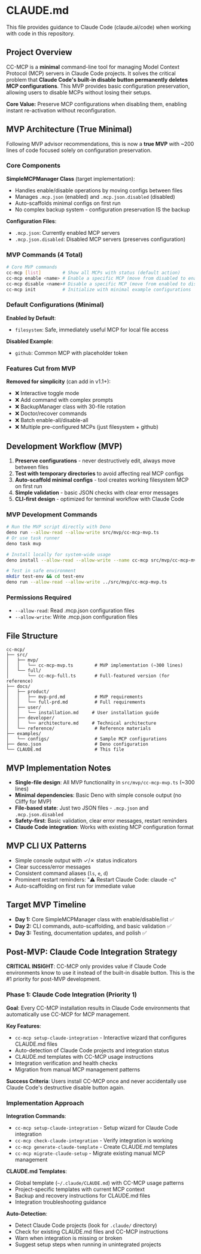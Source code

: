 # CLAUDE.md

This file provides guidance to Claude Code (claude.ai/code) when working with code in this repository.

## Project Overview

CC-MCP is a **minimal** command-line tool for managing Model Context Protocol (MCP) servers in Claude Code projects. It solves the critical problem that **Claude Code's built-in disable button permanently deletes MCP configurations**. This MVP provides basic configuration preservation, allowing users to disable MCPs without losing their setups.

**Core Value:** Preserve MCP configurations when disabling them, enabling instant re-activation without reconfiguration.

## MVP Architecture (True Minimal)

Following MVP advisor recommendations, this is now a **true MVP** with ~200 lines of code focused solely on configuration preservation.

### Core Components

**SimpleMCPManager Class** (target implementation):

- Handles enable/disable operations by moving configs between files
- Manages `.mcp.json` (enabled) and `.mcp.json.disabled` (disabled)
- Auto-scaffolds minimal configs on first run
- No complex backup system - configuration preservation IS the backup

**Configuration Files**:

- `.mcp.json`: Currently enabled MCP servers
- `.mcp.json.disabled`: Disabled MCP servers (preserves configuration)

### MVP Commands (4 Total)

```bash
# Core MVP commands
cc-mcp [list]        # Show all MCPs with status (default action)
cc-mcp enable <name> # Enable a specific MCP (move from disabled to enabled)
cc-mcp disable <name># Disable a specific MCP (move from enabled to disabled)  
cc-mcp init          # Initialize with minimal example configurations
```

### Default Configurations (Minimal)

**Enabled by Default**:

- `filesystem`: Safe, immediately useful MCP for local file access

**Disabled Example**:

- `github`: Common MCP with placeholder token

### Features Cut from MVP

**Removed for simplicity** (can add in v1.1+):

- ❌ Interactive toggle mode  
- ❌ Add command with complex prompts
- ❌ BackupManager class with 30-file rotation
- ❌ Doctor/recover commands
- ❌ Batch enable-all/disable-all
- ❌ Multiple pre-configured MCPs (just filesystem + github)

## Development Workflow (MVP)

1. **Preserve configurations** - never destructively edit, always move between files
2. **Test with temporary directories** to avoid affecting real MCP configs
3. **Auto-scaffold minimal configs** - tool creates working filesystem MCP on first run
4. **Simple validation** - basic JSON checks with clear error messages
5. **CLI-first design** - optimized for terminal workflow with Claude Code

### MVP Development Commands

```bash
# Run the MVP script directly with Deno
deno run --allow-read --allow-write src/mvp/cc-mcp-mvp.ts
# Or use task runner
deno task mvp

# Install locally for system-wide usage  
deno install --allow-read --allow-write --name cc-mcp src/mvp/cc-mcp-mvp.ts

# Test in safe environment
mkdir test-env && cd test-env
deno run --allow-read --allow-write ../src/mvp/cc-mcp-mvp.ts
```

### Permissions Required

- `--allow-read`: Read .mcp.json configuration files
- `--allow-write`: Write .mcp.json configuration files

## File Structure

```text
cc-mcp/
├── src/
│   ├── mvp/
│   │   └── cc-mcp-mvp.ts        # MVP implementation (~300 lines)
│   └── full/
│       └── cc-mcp-full.ts       # Full-featured version (for reference)
├── docs/                
│   ├── product/
│   │   ├── mvp-prd.md           # MVP requirements
│   │   └── full-prd.md          # Full requirements  
│   ├── user/
│   │   └── installation.md     # User installation guide
│   ├── developer/
│   │   └── architecture.md     # Technical architecture
│   └── reference/               # Reference materials
├── examples/
│   └── configs/                 # Sample MCP configurations
├── deno.json                    # Deno configuration
└── CLAUDE.md                    # This file
```

## MVP Implementation Notes

- **Single-file design**: All MVP functionality in `src/mvp/cc-mcp-mvp.ts` (~300 lines)
- **Minimal dependencies**: Basic Deno with simple console output (no Cliffy for MVP)
- **File-based state**: Just two JSON files - `.mcp.json` and `.mcp.json.disabled`
- **Safety-first**: Basic validation, clear error messages, restart reminders
- **Claude Code integration**: Works with existing MCP configuration format

## MVP CLI UX Patterns

- Simple console output with ✓/✗ status indicators
- Clear success/error messages
- Consistent command aliases (`ls`, `e`, `d`)
- Prominent restart reminders: "⚠️ Restart Claude Code: claude -c"
- Auto-scaffolding on first run for immediate value

## Target MVP Timeline

- **Day 1:** Core SimpleMCPManager class with enable/disable/list ✅
- **Day 2:** CLI commands, auto-scaffolding, and basic validation ✅
- **Day 3:** Testing, documentation updates, and polish ✅

## Post-MVP: Claude Code Integration Strategy

**CRITICAL INSIGHT**: CC-MCP only provides value if Claude Code environments know to use it instead of the built-in disable button. This is the #1 priority for post-MVP development.

### Phase 1: Claude Code Integration (Priority 1)

**Goal**: Every CC-MCP installation results in Claude Code environments that automatically use CC-MCP for MCP management.

**Key Features**:

- `cc-mcp setup-claude-integration` - Interactive wizard that configures CLAUDE.md files
- Auto-detection of Claude Code projects and integration status  
- CLAUDE.md templates with CC-MCP usage instructions
- Integration verification and health checks
- Migration from manual MCP management patterns

**Success Criteria**: Users install CC-MCP once and never accidentally use Claude Code's destructive disable button again.

### Implementation Approach

**Integration Commands**:

- `cc-mcp setup-claude-integration` - Setup wizard for Claude Code integration
- `cc-mcp check-claude-integration` - Verify integration is working
- `cc-mcp generate-claude-template` - Create CLAUDE.md templates
- `cc-mcp migrate-claude-setup` - Migrate existing manual MCP management

**CLAUDE.md Templates**:

- Global template (`~/.claude/CLAUDE.md`) with CC-MCP usage patterns
- Project-specific templates with current MCP context
- Backup and recovery instructions for CLAUDE.md files
- Integration troubleshooting guidance

**Auto-Detection**:

- Detect Claude Code projects (look for `.claude/` directory)
- Check for existing CLAUDE.md files and CC-MCP instructions
- Warn when integration is missing or broken
- Suggest setup steps when running in unintegrated projects
